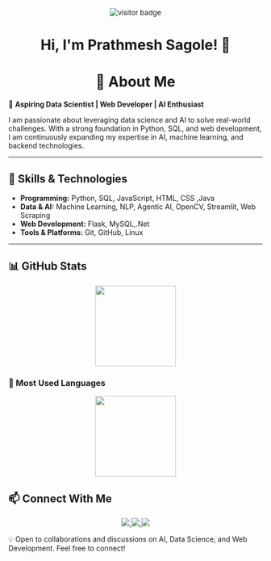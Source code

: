 <p align="center">
  <img src="https://visitor-badge.laobi.icu/badge?page_id=prathmeshsagole" alt="visitor badge"/>
</p>

<h1 align="center">Hi, I'm Prathmesh Sagole! 👋</h1>  


## <h1 align="center"> 🔹 About Me  </h1>  

🚀 **Aspiring Data Scientist | Web Developer | AI Enthusiast**  

I am passionate about leveraging data science and AI to solve real-world challenges. With a strong foundation in Python, SQL, and web development, I am continuously expanding my expertise in AI, machine learning, and backend technologies.  

---

## 🔹 Skills & Technologies  

- **Programming:** Python, SQL, JavaScript, HTML, CSS ,Java
- **Data & AI:** Machine Learning, NLP, Agentic AI, OpenCV, Streamlit, Web Scraping
- **Web Development:** Flask, MySQL,.Net
- **Tools & Platforms:** Git, GitHub, Linux  

---

## 📊 GitHub Stats  

<p align="center">
  <img src="https://github-readme-stats.vercel.app/api?username=prathmeshsagole&show_icons=true&theme=github_dark&count_private=true" height="160"/>
<!--   <img src="https://streak-stats.demolab.com/?user=prathmeshsagole&theme=github-dark-blue&hide_border=true" height="170"/> -->
</p>

### 🚀 Most Used Languages  

<p align="center">
  <img src="https://github-readme-stats.vercel.app/api/top-langs/?username=prathmeshsagole&layout=compact&theme=github_dark" height="160"/>
</p>

## 📫 Connect With Me  

<p align="center">
  <a href="https://www.linkedin.com/in/prathmeshsagole/">
    <img src="https://img.shields.io/badge/LinkedIn-%230077B5.svg?style=for-the-badge&logo=linkedin&logoColor=white" />
  </a>
  <a href="mailto:sagoleprathamesh@gmail.com">
    <img src="https://img.shields.io/badge/Gmail-D14836?style=for-the-badge&logo=gmail&logoColor=white" />
  </a>
  <a href="https://www.instagram.com/prathmeshsagole/">
    <img src="https://img.shields.io/badge/Instagram-%23E4405F.svg?style=for-the-badge&logo=instagram&logoColor=white" />
  </a>
</p>

💡 Open to collaborations and discussions on AI, Data Science, and Web Development. Feel free to connect!  
